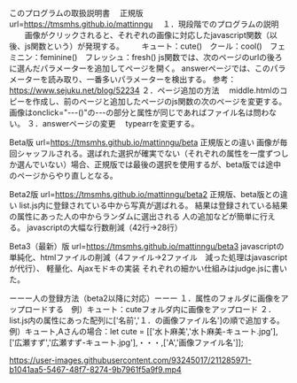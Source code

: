 このプログラムの取扱説明書
　正規版
  url=https://tmsmhs.github.io/mattinngu
　１．現段階でのプログラムの説明
　　画像がクリックされると、それぞれの画像に対応したjavascript関数（以後、js関数という）が発現する。
  　　キュート：cute()　クール：cool()　フェミニン：feminine()　フレッシュ：fresh()
   js関数では、次のページのurlの後ろに選んだパラメーターを追加してページを開く。
   answerページでは、このパラメーターを読み取り、一番多いパラメーターを検出する。
   参考：https://www.sejuku.net/blog/52234
 ２．ページ追加の方法
 　middle.htmlのコピーを作成し、前のページと追加したページのjs関数の次のページを変更する。
  画像はonclick="---()"の---の部分と属性が同じであればファイル名は問わない。
 ３．answerページの変更
 　typearrを変更する。
 
  Beta版
  url=https://tmsmhs.github.io/mattinngu/beta
  正規版との違い
  画像が毎回シャッフルされる。選ばれた選択が確実でない（それぞれの属性を一度ずつしか選んでいない）場合、正規版では最後の選択を使用するが、beta版では途中のページからやり直しとなる。
 
 Beta2版
 url=https://tmsmhs.github.io/mattinngu/beta2
 正規版、beta版との違い
 list.js内に登録されている中から写真が選ばれる。
 結果は登録されている結果の属性にあった人の中からランダムに選出される
 人の追加などが簡単に行える。
 javascriptの大幅な行数削減（42行→28行）
 
 Beta3（最新）版
 url=https://tmsmhs.github.io/mattinngu/beta3
 javascriptの単純化、htmlファイルの削減（4ファイル→2ファイル　減った処理はjavascriptが代行）、
 軽量化、Ajaxモドキの実装
 それぞれの細かい仕組みはjudge.jsに書いた。
 
 ーーー人の登録方法（beta2以降に対応）ーーー
 １．属性のフォルダに画像をアップロードする　例）キュート：cuteフォルダ内に画像をアップロード
 ２．list.js内の属性にあった配列に['名前','１．の画像ファイル名']の順で追加する。　
 　　例）キュート,Aさんの場合：let cute = [['水卜麻美','水卜麻美-キュート.jpg'],['広瀬すず','広瀬すず-キュート.jpg'],・・・,['A','画像ファイル名']];


https://user-images.githubusercontent.com/93245017/211285971-b1041aa5-5467-48f7-8274-9b7961f5a9f9.mp4

